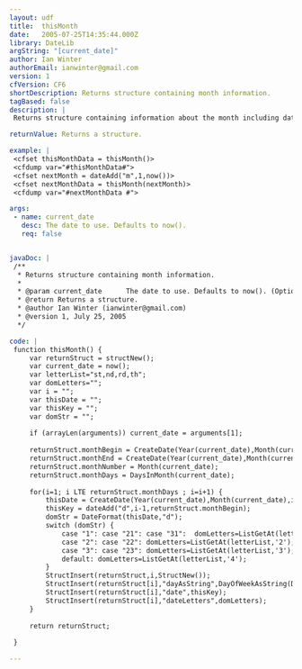 ```yaml
---
layout: udf
title:  thisMonth
date:   2005-07-25T14:35:44.000Z
library: DateLib
argString: "[current_date]"
author: Ian Winter
authorEmail: ianwinter@gmail.com
version: 1
cfVersion: CF6
shortDescription: Returns structure containing month information.
tagBased: false
description: |
 Returns structure containing information about the month including date object for each day, each day as a string and each day's date letters ie &quot;st,nd,rd,th&quot;. Also start and end day as entries, number of days in that month and the month number.

returnValue: Returns a structure.

example: |
 <cfset thisMonthData = thisMonth()>
 <cfdump var="#thisMonthData#">
 <cfset nextMonth = dateAdd("m",1,now())>
 <cfset nextMonthData = thisMonth(nextMonth)>
 <cfdump var="#nextMonthData #">

args:
 - name: current_date
   desc: The date to use. Defaults to now().
   req: false


javaDoc: |
 /**
  * Returns structure containing month information.
  * 
  * @param current_date      The date to use. Defaults to now(). (Optional)
  * @return Returns a structure. 
  * @author Ian Winter (ianwinter@gmail.com) 
  * @version 1, July 25, 2005 
  */

code: |
 function thisMonth() {
     var returnStruct = structNew();
     var current_date = now();
     var letterList="st,nd,rd,th";
     var domLetters="";
     var i = "";
     var thisDate = "";
     var thisKey = "";
     var domStr = "";
     
     if (arrayLen(arguments)) current_date = arguments[1];
     
     returnStruct.monthBegin = CreateDate(Year(current_date),Month(current_date),01);
     returnStruct.monthEnd = CreateDate(Year(current_date),Month(current_date),DaysInMonth(current_date));
     returnStruct.monthNumber = Month(current_date);
     returnStruct.monthDays = DaysInMonth(current_date);
     
     for(i=1; i LTE returnStruct.monthDays ; i=i+1) {
         thisDate = CreateDate(Year(current_date),Month(current_date),i);
         thisKey = dateAdd("d",i-1,returnStruct.monthBegin);
         domStr = DateFormat(thisDate,"d");
         switch (domStr) {
             case "1": case "21": case "31":  domLetters=ListGetAt(letterList,'1'); break;
             case "2": case "22": domLetters=ListGetAt(letterList,'2'); break;
             case "3": case "23": domLetters=ListGetAt(letterList,'3'); break;
             default: domLetters=ListGetAt(letterList,'4');
         }
         StructInsert(returnStruct,i,StructNew());
         StructInsert(returnStruct[i],"dayAsString",DayOfWeekAsString(DayOfWeek(thisDate)));
         StructInsert(returnStruct[i],"date",thisKey);
         StructInsert(returnStruct[i],"dateLetters",domLetters);
     }
     
     return returnStruct;
 
 }

---
```


